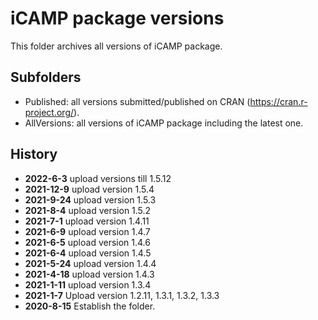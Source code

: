 # iCAMP package versions
This folder archives all versions of iCAMP package.
## Subfolders
- Published: all versions submitted/published on CRAN (https://cran.r-project.org/).
- AllVersions: all versions of iCAMP package including the latest one.
## History
- **2022-6-3** upload versions till 1.5.12
- **2021-12-9** upload version 1.5.4
- **2021-9-24** upload version 1.5.3
- **2021-8-4** upload version 1.5.2
- **2021-7-1** upload version 1.4.11
- **2021-6-9** upload version 1.4.7
- **2021-6-5** upload version 1.4.6
- **2021-6-4** upload version 1.4.5
- **2021-5-24** upload version 1.4.4
- **2021-4-18** upload version 1.4.3
- **2021-1-11** upload version 1.3.4
- **2021-1-7** Upload version 1.2.11, 1.3.1, 1.3.2, 1.3.3
- **2020-8-15** Establish the folder.
